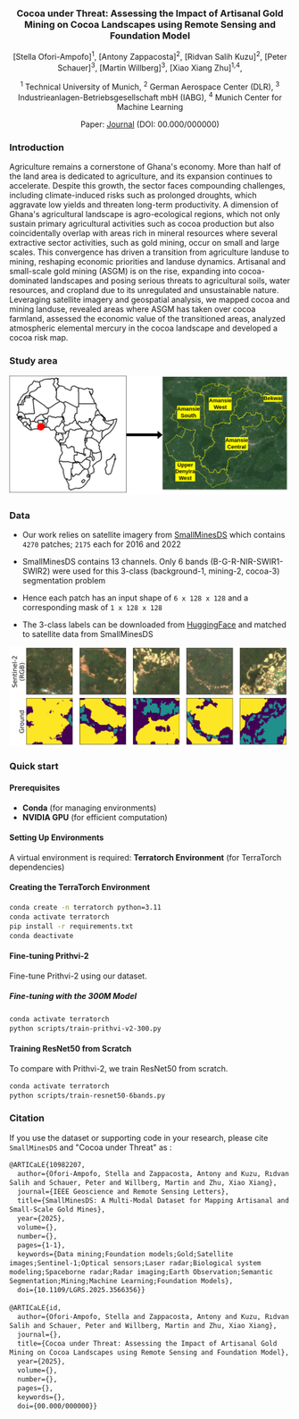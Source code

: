 <div align="center">

<h3>Cocoa under Threat: Assessing the Impact of Artisanal Gold Mining on Cocoa Landscapes using Remote Sensing and Foundation Model</h3>

[Stella Ofori-Ampofo]<sup>1</sup>, [Antony Zappacosta]<sup>2</sup>, [Ridvan Salih Kuzu]<sup>2</sup>, [Peter Schauer]<sup>3</sup>, [Martin Willberg]<sup>3</sup>, [Xiao Xiang Zhu]<sup>1,4</sup>, 

<sup>1</sup> Technical University of Munich, <sup>2</sup> German Aerospace Center (DLR), <sup>3</sup> Industrieanlagen-Betriebsgesellschaft mbH (IABG), <sup>4</sup> Munich Center for Machine Learning

Paper: [Journal](https://github.com/ellaampy/ml_cocoa_mining/edit/main/README.md) (DOI: 00.000/000000)
</div>


### Introduction
Agriculture remains a cornerstone of Ghana's economy. More than half of the land area is dedicated to agriculture, and its expansion continues to accelerate. Despite this growth, the sector faces compounding challenges, including climate-induced risks such as prolonged droughts, which aggravate low yields and threaten long-term productivity. A dimension of Ghana's agricultural landscape is agro-ecological regions, which not only sustain primary agricultural activities such as cocoa production but also coincidentally overlap with areas rich in mineral resources where several extractive sector activities, such as gold mining, occur on small and large scales. This convergence has driven a transition from agriculture landuse to mining, reshaping economic priorities and landuse dynamics. Artisanal and small-scale gold mining (ASGM) is on the rise, expanding into cocoa-dominated landscapes and posing serious threats to agricultural soils, water resources, and cropland due to its unregulated and unsustainable nature. Leveraging satellite imagery and geospatial analysis, we mapped cocoa and mining landuse, revealed areas where ASGM has taken over cocoa farmland, assessed the economic value of the transitioned areas, analyzed atmospheric elemental mercury in the cocoa landscape and developed a cocoa risk map. 

### Study area

<img src="figs/study_area.png" alt="area of interest" width="500"/>

### Data 
- Our work relies on satellite imagery from [SmallMinesDS](https://huggingface.co/datasets/ellaampy/SmallMinesDS) which contains ```4270``` patches; ```2175``` each for 2016 and 2022
  
- SmallMinesDS contains 13 channels. Only 6 bands (B-G-R-NIR-SWIR1-SWIR2) were used for this 3-class (background-1, mining-2, cocoa-3) segmentation problem
  
- Hence each patch has an input shape of ```6 x 128 x 128``` and a corresponding mask of ```1 x 128 x 128```

- The 3-class labels can be downloaded from [HuggingFace](https://huggingface.co/datasets/ellaampy/SmallMinesDS) and matched to satellite data from SmallMinesDS

<img src="figs/multilayer_sample_patches.png" alt="sample images" width="500"/>


### Quick start

#### Prerequisites
- **Conda** (for managing environments)
- **NVIDIA GPU** (for efficient computation)

#### Setting Up Environments
A virtual environment is required:
**Terratorch Environment** (for TerraTorch dependencies)

#### Creating the TerraTorch Environment
```bash
conda create -n terratorch python=3.11
conda activate terratorch
pip install -r requirements.txt
conda deactivate
```

#### Fine-tuning Prithvi-2
Fine-tune Prithvi-2 using our dataset.

##### Fine-tuning with the 300M Model
```bash
conda activate terratorch
python scripts/train-prithvi-v2-300.py
```

#### Training ResNet50 from Scratch
To compare with Prithvi-2, we train ResNet50 from scratch.

```bash
conda activate terratorch
python scripts/train-resnet50-6bands.py
```

### Citation
If you use the dataset or supporting code in your research, please cite `SmallMinesDS` and "Cocoa under Threat" as :

```
@ARTICaLE{10982207,
  author={Ofori-Ampofo, Stella and Zappacosta, Antony and Kuzu, Rıdvan Salih and Schauer, Peter and Willberg, Martin and Zhu, Xiao Xiang},
  journal={IEEE Geoscience and Remote Sensing Letters}, 
  title={SmallMinesDS: A Multi-Modal Dataset for Mapping Artisanal and Small-Scale Gold Mines}, 
  year={2025},
  volume={},
  number={},
  pages={1-1},
  keywords={Data mining;Foundation models;Gold;Satellite images;Sentinel-1;Optical sensors;Laser radar;Biological system modeling;Spaceborne radar;Radar imaging;Earth Observation;Semantic Segmentation;Mining;Machine Learning;Foundation Models},
  doi={10.1109/LGRS.2025.3566356}}

@ARTICaLE{id,
  author={Ofori-Ampofo, Stella and Zappacosta, Antony and Kuzu, Rıdvan Salih and Schauer, Peter and Willberg, Martin and Zhu, Xiao Xiang},
  journal={}, 
  title={Cocoa under Threat: Assessing the Impact of Artisanal Gold Mining on Cocoa Landscapes using Remote Sensing and Foundation Model}, 
  year={2025},
  volume={},
  number={},
  pages={},
  keywords={},
  doi={00.000/000000}}

```
